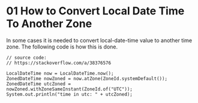 # 01 How to Convert Local Date Time To Another Zone

In some cases it is needed to convert local-date-time value to another time zone.
The following code is how this is done.

```
// source code:
// https://stackoverflow.com/a/38376576

LocalDateTime now = LocalDateTime.now();
ZonedDateTime nowZoned = now.atZone(ZoneId.systemDefault());
ZonedDateTime utcZoned = nowZoned.withZoneSameInstant(ZoneId.of("UTC"));
System.out.println("time in utc: " + utcZoned);
```